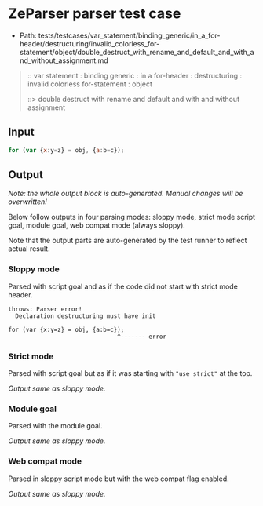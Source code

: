 # ZeParser parser test case

- Path: tests/testcases/var_statement/binding_generic/in_a_for-header/destructuring/invalid_colorless_for-statement/object/double_destruct_with_rename_and_default_and_with_and_without_assignment.md

> :: var statement : binding generic : in a for-header : destructuring : invalid colorless for-statement : object
>
> ::> double destruct with rename and default and with and without assignment

## Input

`````js
for (var {x:y=z} = obj, {a:b=c});
`````

## Output

_Note: the whole output block is auto-generated. Manual changes will be overwritten!_

Below follow outputs in four parsing modes: sloppy mode, strict mode script goal, module goal, web compat mode (always sloppy).

Note that the output parts are auto-generated by the test runner to reflect actual result.

### Sloppy mode

Parsed with script goal and as if the code did not start with strict mode header.

`````
throws: Parser error!
  Declaration destructuring must have init

for (var {x:y=z} = obj, {a:b=c});
                               ^------- error
`````

### Strict mode

Parsed with script goal but as if it was starting with `"use strict"` at the top.

_Output same as sloppy mode._

### Module goal

Parsed with the module goal.

_Output same as sloppy mode._

### Web compat mode

Parsed in sloppy script mode but with the web compat flag enabled.

_Output same as sloppy mode._
